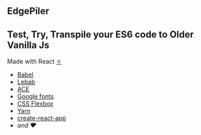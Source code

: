 ## EdgePiler

## Test, Try, Transpile your ES6 code to Older Vanilla Js

Made with React [⚛️](https://facebook.github.io/react/)

 * [Babel](https://babeljs.io/)
 * [Lebab](https://lebab.io/)
 * [ACE](https://ace.c9.io/)
 * [Google fonts](https://fonts.google.com/)
 * [CSS Flexbox](https://developer.mozilla.org/en-US/docs/Web/CSS/CSS_Flexible_Box_Layout/Using_CSS_flexible_boxes)
 * [Yarn](https://yarnpkg.com/en/)
 * [create-react-app](https://github.com/facebookincubator/create-react-app)
 * _and ❤️_

